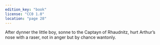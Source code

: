 ```yaml
---
edition_key: "book"
license: "CC0 1.0"
location: "page 28"
---
```

After dynner the little boy,
sonne to the Captayn of Rhaudnitz, hurt Arthur’s nose with a
raser, not in anger but by chance wantonly.
